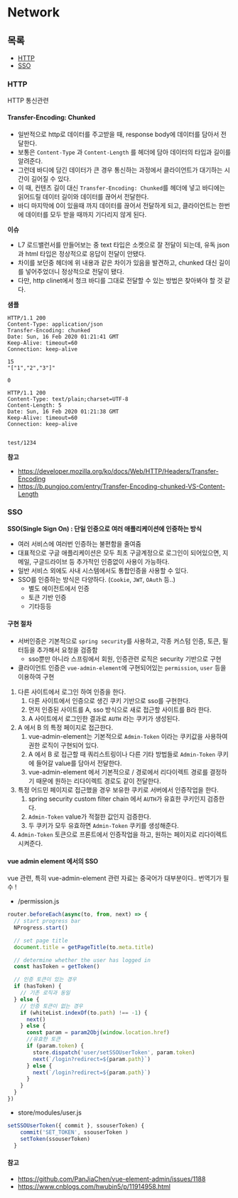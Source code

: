 # Network

## 목록

* [HTTP](#HTTP)
* [SSO](#SSO)

### HTTP

HTTP 통신관련

#### Transfer-Encoding: Chunked

* 일반적으로 http로 데이터를 주고받을 때, response body에 데이터를 담아서 전달한다.
* 보통은 `Content-Type` 과 `Content-Length` 를 헤더에 담아 데이터의 타입과 길이를 알려준다.
* 그런데 바디에 담긴 데이터가 큰 경우 통신하는 과정에서 클라이언트가 대기하는 시간이 길어질 수 있다.
* 이 때, 컨텐츠 길이 대신 `Transfer-Encoding: Chunked`를 헤더에 넣고 바디에는 읽어드릴 데이터 길이와 데이터를 끊어서 전달한다.
* 바디 마지막에 0이 있을때 까지 데이터를 끊어서 전달하게 되고, 클라이언트는 한번에 데이터를 모두 받을 때까지 기다리지 않게 된다.

**이슈**

* L7 로드밸런서를 만들어보는 중 text 타입은 소켓으로 잘 전달이 되는데, 유독 json과 html 타입은 정상적으로 응답이 전달이 안됐다.
* 차이를 보던중 헤더에 위 내용과 같은 차이가 있음을 발견하고, chunked 대신 길이를 넣어주었더니 정상적으로 전달이 됐다.
* 다만, http clinet에서 청크 바디를 그대로 전달할 수 있는 방법은 찾아봐야 할 것 같다.

**샘플**

```http
HTTP/1.1 200 
Content-Type: application/json
Transfer-Encoding: chunked
Date: Sun, 16 Feb 2020 01:21:41 GMT
Keep-Alive: timeout=60
Connection: keep-alive

15
"["1","2","3"]"

0
```

```http
HTTP/1.1 200 
Content-Type: text/plain;charset=UTF-8
Content-Length: 5
Date: Sun, 16 Feb 2020 01:21:38 GMT
Keep-Alive: timeout=60
Connection: keep-alive


test/1234
```

**참고**

* https://developer.mozilla.org/ko/docs/Web/HTTP/Headers/Transfer-Encoding
* https://b.pungjoo.com/entry/Transfer-Encoding-chunked-VS-Content-Length

### SSO

**SSO(Single Sign On) : 단일 인증으로 여러 애플리케이션에 인증하는 방식**

* 여러 서비스에 여러번 인증하는 불편함을 줄여줌
* 대표적으로 구글 애플리케이션은 모두 최초 구글계정으로 로그인이 되어있으면, 지메일, 구글드라이브 등 추가적인 인증없이 사용이 가능하다.
* 일반 서비스 외에도 사내 시스템에서도 통합인증을 사용할 수 있다.
* SSO를 인증하는 방식은 다양하다.  (`Cookie`, `JWT`, `OAuth` 등..)
  * 별도 에이전트에서 인증
  * 토큰 기반 인증
  * 기타등등

#### 구현 절차

* 서버인증은 기본적으로 `spring security`를 사용하고, 각종 커스텀 인증, 토큰, 필터등을 추가해서 요청을 검증함
  * sso뿐만 아니라 스프링에서 회원, 인증관련 로직은 security 기반으로 구현
* 클라이언트 인증은 `vue-admin-element`에 구현되어있는 `permission`, `user` 등을 이용하여 구현

1. 다른 사이트에서 로그인 하여 인증을 한다.
    1. 다른 사이트에서 인증으로 생긴 쿠키 기반으로 sso를 구현한다.
    1. 먼저 인증된 사이트를 A, sso 방식으로 새로 접근할 사이트를 B라 한다.
    1. A 사이트에서 로그인한 결과로 `AUTH` 라는 쿠키가 생성된다.
1. A 에서 B 의 특정 페이지로 접근한다.
    1. vue-admin-element는 기본적으로 `Admin-Token` 이라는 쿠키값을 사용하여 권한 로직이 구현되어 있다.
    1. A 에서 B 로 접근할 때 쿼리스트링이나 다른 기타 방법들로 `Admin-Token` 쿠키에 들어갈 value를 담아서 전달한다.
    1. vue-admin-element 에서 기본적으로 / 경로에서 리다이렉트 경로를 결정하기 때문에 원하는 리다이렉트 경로도 같이 전달한다.
1. 특정 어드민 페이지로 접근했을 경우 보유한 쿠키로 서버에서 인증작업을 한다.
    1. spring security custom filter chain 에서 `AUTH`가 유효한 쿠키인지 검증한다.
    1. `Admin-Token` value가 적절한 값인지 검증한다.
    1. 두 쿠키가 모두 유효하면 `Admin-Token` 쿠키를 생성해준다.
1. `Admin-Token` 토큰으로 프론트에서 인증작업을 하고, 원하는 페이지로 리다이렉트 시켜준다.

#### vue admin element 에서의 SSO

vue 관련, 특히 vue-admin-element 관련 자료는 중국어가 대부분이다.. 번역기가 필수 !

* /permission.js

```javascript
router.beforeEach(async(to, from, next) => {
  // start progress bar
  NProgress.start()

  // set page title
  document.title = getPageTitle(to.meta.title)

  // determine whether the user has logged in
  const hasToken = getToken()

  // 인증 토큰이 있는 경우
  if (hasToken) {
    // 기존 로직과 동일
  } else {
    // 인증 토큰이 없는 경우
    if (whiteList.indexOf(to.path) !== -1) {
      next()
    } else {
      const param = param2Obj(window.location.href)
      //유효한 토큰
      if (param.token) {
        store.dispatch('user/setSSOUserToken', param.token)
        next(`/login?redirect=${param.path}`)
      } else {
        next(`/login?redirect=${param.path}`)
      }
    }
  }
})
```

* store/modules/user.js

```javascript
setSSOUserToken({ commit }, ssouserToken) {
    commit('SET_TOKEN', ssouserToken )
    setToken(ssouserToken)
  }
```

#### 참고

* https://github.com/PanJiaChen/vue-element-admin/issues/1188
* https://www.cnblogs.com/hwubin5/p/11914958.html
